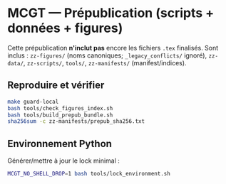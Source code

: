 # MCGT — Prépublication (scripts + données + figures)

Cette prépublication **n'inclut pas** encore les fichiers `.tex` finalisés.
Sont inclus : `zz-figures/` (noms canoniques; `_legacy_conflicts/` ignoré), `zz-data/`, `zz-scripts/`, `tools/`, `zz-manifests/` (manifest/indices).

## Reproduire et vérifier
```bash
make guard-local
bash tools/check_figures_index.sh
bash tools/build_prepub_bundle.sh
sha256sum -c zz-manifests/prepub_sha256.txt
```

## Environnement Python
Générer/mettre à jour le lock minimal :
```bash
MCGT_NO_SHELL_DROP=1 bash tools/lock_environment.sh
```
